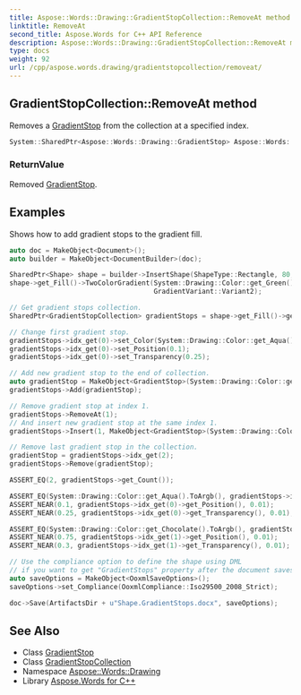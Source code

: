 ```yaml
---
title: Aspose::Words::Drawing::GradientStopCollection::RemoveAt method
linktitle: RemoveAt
second_title: Aspose.Words for C++ API Reference
description: Aspose::Words::Drawing::GradientStopCollection::RemoveAt method. Removes a GradientStop from the collection at a specified index in C++.
type: docs
weight: 92
url: /cpp/aspose.words.drawing/gradientstopcollection/removeat/
---
```

## GradientStopCollection::RemoveAt method


Removes a [GradientStop](../../gradientstop/) from the collection at a specified index.

```cpp
System::SharedPtr<Aspose::Words::Drawing::GradientStop> Aspose::Words::Drawing::GradientStopCollection::RemoveAt(int32_t index)
```


### ReturnValue

Removed [GradientStop](../../gradientstop/).

## Examples



Shows how to add gradient stops to the gradient fill. 
```cpp
auto doc = MakeObject<Document>();
auto builder = MakeObject<DocumentBuilder>(doc);

SharedPtr<Shape> shape = builder->InsertShape(ShapeType::Rectangle, 80, 80);
shape->get_Fill()->TwoColorGradient(System::Drawing::Color::get_Green(), System::Drawing::Color::get_Red(), GradientStyle::Horizontal,
                                    GradientVariant::Variant2);

// Get gradient stops collection.
SharedPtr<GradientStopCollection> gradientStops = shape->get_Fill()->get_GradientStops();

// Change first gradient stop.
gradientStops->idx_get(0)->set_Color(System::Drawing::Color::get_Aqua());
gradientStops->idx_get(0)->set_Position(0.1);
gradientStops->idx_get(0)->set_Transparency(0.25);

// Add new gradient stop to the end of collection.
auto gradientStop = MakeObject<GradientStop>(System::Drawing::Color::get_Brown(), 0.5);
gradientStops->Add(gradientStop);

// Remove gradient stop at index 1.
gradientStops->RemoveAt(1);
// And insert new gradient stop at the same index 1.
gradientStops->Insert(1, MakeObject<GradientStop>(System::Drawing::Color::get_Chocolate(), 0.75, 0.3));

// Remove last gradient stop in the collection.
gradientStop = gradientStops->idx_get(2);
gradientStops->Remove(gradientStop);

ASSERT_EQ(2, gradientStops->get_Count());

ASSERT_EQ(System::Drawing::Color::get_Aqua().ToArgb(), gradientStops->idx_get(0)->get_Color().ToArgb());
ASSERT_NEAR(0.1, gradientStops->idx_get(0)->get_Position(), 0.01);
ASSERT_NEAR(0.25, gradientStops->idx_get(0)->get_Transparency(), 0.01);

ASSERT_EQ(System::Drawing::Color::get_Chocolate().ToArgb(), gradientStops->idx_get(1)->get_Color().ToArgb());
ASSERT_NEAR(0.75, gradientStops->idx_get(1)->get_Position(), 0.01);
ASSERT_NEAR(0.3, gradientStops->idx_get(1)->get_Transparency(), 0.01);

// Use the compliance option to define the shape using DML
// if you want to get "GradientStops" property after the document saves.
auto saveOptions = MakeObject<OoxmlSaveOptions>();
saveOptions->set_Compliance(OoxmlCompliance::Iso29500_2008_Strict);

doc->Save(ArtifactsDir + u"Shape.GradientStops.docx", saveOptions);
```

## See Also

* Class [GradientStop](../../gradientstop/)
* Class [GradientStopCollection](../)
* Namespace [Aspose::Words::Drawing](../../)
* Library [Aspose.Words for C++](../../../)
